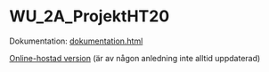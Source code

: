 # WU_2A_ProjektHT20

Dokumentation:
  [dokumentation.html](/misc/dokumentation.html)

[Online-hostad version](https://wu2aprojektht20.evla03.repl.co/) (är av någon anledning inte alltid uppdaterad)